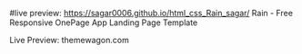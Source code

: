 #live preview: https://sagar0006.github.io/html_css_Rain_sagar/
Rain - Free Responsive OnePage App Landing Page Template

Live Preview: themewagon.com
